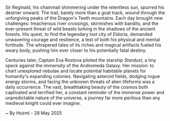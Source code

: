 
Sir Reginald, his chainmail shimmering under the relentless sun, spurred his destrier onward.  The trail, barely more than a goat track, wound through the unforgiving peaks of the Dragon's Teeth mountains.  Each day brought new challenges: treacherous river crossings, skirmishes with bandits, and the ever-present threat of wild beasts lurking in the shadows of the ancient forests.  His quest, to find the legendary lost city of Eldoria, demanded unwavering courage and resilience, a test of both his physical and mental fortitude. The whispered tales of its riches and magical artifacts fueled his weary body, pushing him ever closer to his potentially fatal destiny.

Centuries later, Captain Eva Rostova piloted the starship *Stardust*, a tiny speck against the immensity of the Andromeda Galaxy.  Her mission: to chart unexplored nebulae and locate potential habitable planets for humanity's expanding colonies.  Navigating asteroid fields, dodging rogue energy storms, and facing the unknown threats of alien lifeforms was a daily occurrence.  The vast, breathtaking beauty of the cosmos both captivated and terrified her, a constant reminder of the immense power and unpredictable nature of the universe, a journey far more perilous than any medieval knight could ever imagine.

~ By Hozmi - 28 May 2025
